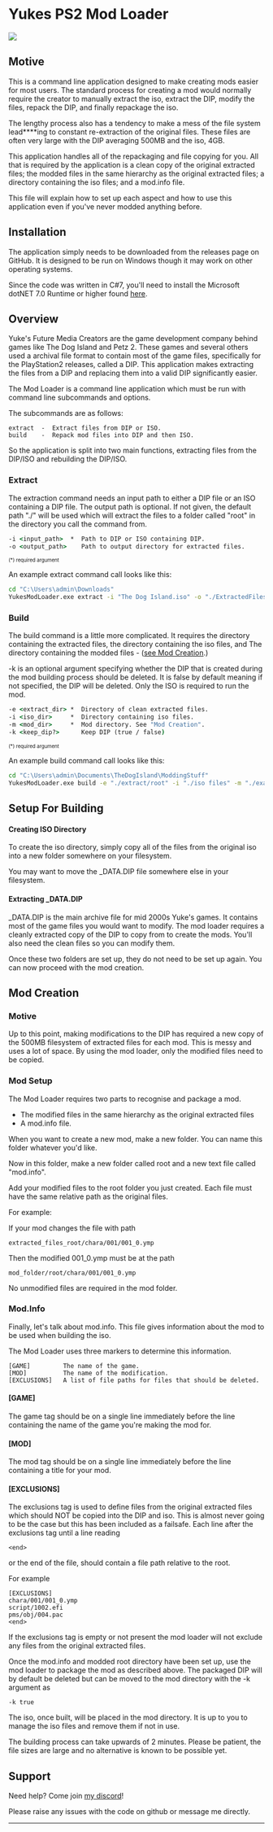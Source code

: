 ﻿# Yukes PS2 Mod Loader
![](ModLoader.png)
## Motive
This is a command line application designed to make creating
mods easier for most users. The standard process for
creating a mod would normally require the creator to 
manually extract the iso, extract the DIP, modify the files,
repack the DIP, and finally repackage the iso.

The lengthy process also has a tendency to make a mess of
the file system lead****ing to constant re-extraction of the
original files. These files are often very large with the
DIP averaging 500MB and the iso, 4GB.

This application handles all of the repackaging and file copying
for you. All that is required by the application is a clean copy
of the original extracted files; the modded files in the same
hierarchy as the original extracted files; a directory containing
the iso files; and a mod.info file.

This file will explain how to set up each aspect and how to 
use this application even if you've never modded anything before.

## Installation

The application simply needs to be downloaded from the releases
page on GitHub. It is designed to be run on Windows though it may
work on other operating systems.

Since the code was written in C#7, you'll need to install the
Microsoft dotNET 7.0 Runtime or higher found [here](https://dotnet.microsoft.com/en-us/download/dotnet/thank-you/runtime-7.0.14-windows-x64-installer).

## Overview

Yuke's Future Media Creators are the game development company behind
games like The Dog Island and Petz 2. These games and several others used
a archival file format to contain most of the game files, specifically for the
PlayStation2 releases, called a DIP. This application makes extracting the files from
a DIP and replacing them into a valid DIP significantly easier.

The Mod Loader is a command line application which must be run with
command line subcommands and options. 

The subcommands are as follows:
```
extract  -  Extract files from DIP or ISO.
build    -  Repack mod files into DIP and then ISO.
```
So the application is split into two main functions, extracting files from
the DIP/ISO and rebuilding the DIP/ISO. 
### Extract
The extraction command needs an input path to either a DIP file or an ISO
containing a DIP file. The output path is optional. If not given, the default path
"./" will be used which will extract the files to a folder called "root" in the directory
you call the command from.
```cmd
-i <input_path>  *  Path to DIP or ISO containing DIP.
-o <output_path>    Path to output directory for extracted files.
```
<sup><sub>(*) required argument</sub></sup>

An example extract command call looks like this:
```cmd
cd "C:\Users\admin\Downloads"
YukesModLoader.exe extract -i "The Dog Island.iso" -o "./ExtractedFiles" 
```
### Build
The build command is a little more complicated. It requires the directory
containing the extracted files, the directory containing the iso files, and
The directory containing the modded files - ([see Mod Creation](#mod-creation).)

-k is an optional argument specifying whether the DIP that is created during
the mod building process should be deleted. It is false by default meaning if not specified,
the DIP will be deleted. Only the ISO is required to run the mod.

```cmd
-e <extract_dir> *  Directory of clean extracted files.
-i <iso_dir>     *  Directory containing iso files.
-m <mod_dir>     *  Mod directory. See "Mod Creation".
-k <keep_dip?>      Keep DIP (true / false)
```
<sup><sub>(*) required argument</sub></sup>

An example build command call looks like this:
```cmd
cd "C:\Users\admin\Documents\TheDogIsland\ModdingStuff"
YukesModLoader.exe build -e "./extract/root" -i "./iso files" -m "./example mod" -k true
```
## Setup For Building
#### Creating ISO Directory
To create the iso directory, simply copy all of the files
from the original iso into a new folder somewhere on your filesystem.

You may want to move the _DATA.DIP file somewhere else
in your filesystem.

#### Extracting _DATA.DIP
_DATA.DIP is the main archive file for mid 2000s Yuke's games.
It contains most of the game files you would want to modify.
The mod loader requires a cleanly extracted copy of the DIP to
copy from to create the mods. You'll also need the clean files
so you can modify them.

Once these two folders are set up, they do not need to be set up again.
You can now proceed with the mod creation.

## Mod Creation
### Motive
Up to this point, making modifications to the DIP has
required a new copy of the 500MB filesystem of extracted files
for each mod. This is messy and uses a lot of space.
By using the mod loader, only the modified files need to be
copied.

### Mod Setup
The Mod Loader requires two parts to recognise and package
a mod. 
- The modified files in the same hierarchy as the original extracted files
- A mod.info file.

When you want to create a new mod, make a new folder.
You can name this folder whatever you'd like.

Now in this folder, make a new folder called root and
a new text file called "mod.info".

Add your modified files to the root folder you just created.
Each file must have the same relative path as the original files.

For example:

If your mod changes the file with path
```
extracted_files_root/chara/001/001_0.ymp
```
Then the modified 001_0.ymp must be at the path
```
mod_folder/root/chara/001/001_0.ymp
```
No unmodified files are required in the mod folder.

### Mod.Info

Finally, let's talk about mod.info.
This file gives information about the mod to be used
when building the iso.

The Mod Loader uses three markers to determine this information. 
```
[GAME]         The name of the game. 
[MOD]          The name of the modification.
[EXCLUSIONS]   A list of file paths for files that should be deleted.
```
#### \[GAME]
The game tag should be on a single line immediately before
the line containing the name of the game you're making the mod for.

#### \[MOD]
The mod tag should be on a single line immediately before
the line containing a title for your mod.

#### \[EXCLUSIONS]
The exclusions tag is used to define files from the original
extracted files which should NOT be copied into the DIP and iso.
This is almost never going to be the case but this has been included
as a failsafe. Each line after the exclusions tag until a line reading
```
<end>
```
or the end of the file, should contain a file path relative to the root.

For example
```
[EXCLUSIONS]
chara/001/001_0.ymp
script/1002.efi
pms/obj/004.pac
<end>
```
If the exclusions tag is empty or not present the mod loader
will not exclude any files from the original extracted files.

Once the mod.info and modded root directory have been set up,
use the mod loader to package the mod as described above.
The packaged DIP will by default be deleted but can be moved to the 
mod directory with the -k argument as
```
-k true
```
The iso, once built, will be placed in the mod directory.
It is up to you to manage the iso files and remove them if not in use.

The building process can take upwards of 2 minutes.
Please be patient, the file sizes are large and no
alternative is known to be possible yet.

## Support
Need help? Come join [my discord](https://discord.gg/Ar3wFFy7W2)!

Please raise any issues with the code on github or message me directly.

****